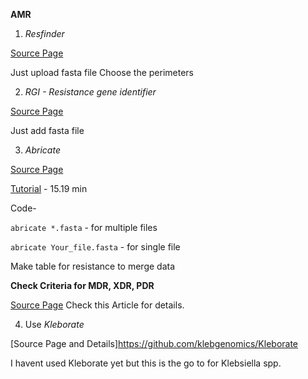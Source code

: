 **AMR**

1. *Resfinder*

[Source Page](https://cge.cbs.dtu.dk/services/ResFinder/)

Just upload fasta file
Choose the perimeters 

2. *RGI - Resistance gene identifier*

[Source Page](https://card.mcmaster.ca/analyze/rgi) 

Just add fasta file

3. *Abricate* 

[Source Page](https://github.com/tseemann/abricate)

[Tutorial](https://www.youtube.com/watch?v=2SKrbweUFr8)  - 15.19 min

Code-

`abricate *.fasta` - for multiple files

`abricate Your_file.fasta`  - for single file

Make table for resistance to merge data

**Check Criteria for MDR, XDR, PDR**

[Source Page](https://www.clinicalmicrobiologyandinfection.com/article/S1198-743X(14)61632-3/fulltext) Check this Article for details.


4. Use *Kleborate*

[Source Page and Details]https://github.com/klebgenomics/Kleborate

I havent used Kleborate yet but this is the go to for Klebsiella spp. 
